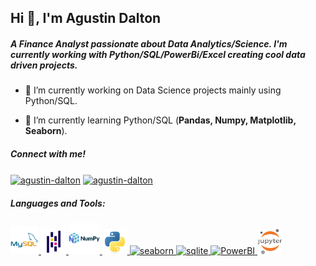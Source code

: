 <h2 align="left">Hi 👋, I'm Agustin Dalton</h2>
<h5 align="left">A Finance Analyst passionate about Data Analytics/Science. I'm currently working with Python/SQL/PowerBi/Excel creating cool data driven projects.</h5>

- 🔭 I’m currently working on Data Science projects mainly using Python/SQL.

- 🌱 I’m currently learning Python/SQL (**Pandas, Numpy, Matplotlib, Seaborn**).

<h5 align="left">Connect with me!</h5>
<p align="left">
<a href="https://linkedin.com/in/agustin-dalton" target="blank"><img align="center" src="https://raw.githubusercontent.com/rahuldkjain/github-profile-readme-generator/master/src/images/icons/Social/linked-in-alt.svg" alt="agustin-dalton" height="25" width="70" /></a>
<a href="mailto:agustindalton@hotmail.com" target="blank"><img align="center" src="https://camo.githubusercontent.com/52834dbdb0cc4148591a00dd028bdeaa5944d3720c4a7fffe0b097cd6664e108/68747470733a2f2f696d672e736869656c64732e696f2f62616467652f2d456d61696c2d6330333932623f7374796c653d666c6174266c6162656c436f6c6f723d633033393262266c6f676f3d676d61696c266c6f676f436f6c6f723d7768697465" alt="agustin-dalton" style="max-width: 100%"/></a>
</p>

<h5 align="left">Languages and Tools:</h5>
<p align="left"> <a href="https://www.mysql.com/" target="_blank" rel="noreferrer"> <img src="https://raw.githubusercontent.com/devicons/devicon/master/icons/mysql/mysql-original-wordmark.svg" alt="mysql" width="45" height="45"/> </a> <a href="https://pandas.pydata.org/" target="_blank" rel="noreferrer"> <img src="https://raw.githubusercontent.com/devicons/devicon/2ae2a900d2f041da66e950e4d48052658d850630/icons/pandas/pandas-original.svg" alt="pandas" width="40" height="40"/>
<a href="https://numpy.org/" target="_blank" rel="noreferrer"> <img src="https://github.com/devicons/devicon/blob/master/icons/numpy/numpy-original-wordmark.svg" title="Numpy" alt="Numpy" width="50" height="50"/> </a>
</a> <a href="https://www.python.org" target="_blank" rel="noreferrer"> <img src="https://raw.githubusercontent.com/devicons/devicon/master/icons/python/python-original.svg" alt="python" width="40" height="40"/> </a> <a href="https://seaborn.pydata.org/" target="_blank" rel="noreferrer"> <img src="https://seaborn.pydata.org/_images/logo-mark-lightbg.svg" alt="seaborn" width="40" height="40"/> </a> <a href="https://www.sqlite.org/" target="_blank" rel="noreferrer"> <img src="https://www.vectorlogo.zone/logos/sqlite/sqlite-icon.svg" alt="sqlite" width="40" height="40"/> </a> 
<a href="https://www.microsoft.com/en-us/download/details.aspx?id=58494" target="_blank" rel="noreferrer"> <img src="https://github.com/microsoft/PowerBI-Icons/blob/main/PNG/Desktop.png" title="PowerBI" alt="PowerBI" width="40" height="40"/> </a>
<a href="https://jupyter.org/" target="_blank" rel="noreferrer"> <img src="https://github.com/devicons/devicon/blob/master/icons/jupyter/jupyter-original-wordmark.svg" title="Jupyter" alt="Jupyter" width="40" height="40"/> </a>
</p>

